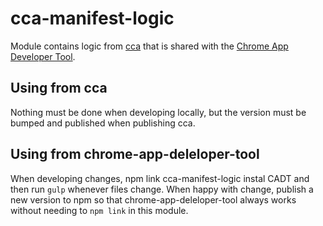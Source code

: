 # cca-manifest-logic

Module contains logic from [cca](https://www.npmjs.org/package/cca) that is
shared with the [Chrome App Developer Tool](https://github.com/MobileChromeApps/chrome-app-developer-tool/).

## Using from cca

Nothing must be done when developing locally, but the version must be bumped
and published when publishing cca.

## Using from chrome-app-deleloper-tool

When developing changes, npm link cca-manifest-logic instal CADT and then run `gulp`
whenever files change. When happy with change, publish a new version to npm so that
chrome-app-deleloper-tool always works without needing to `npm link` in this module.

